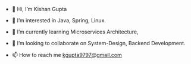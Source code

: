 - 👋 Hi, I’m Kishan Gupta

- 👀 I’m interested in Java, Spring, Linux.
- 🌱 I’m currently learning Microservices Architecture,
- 💞️ I’m looking to collaborate on System-Design, Backend Development.
- 📫 How to reach me kgupta9797@gmail.com


<!---
kgupta9797/kgupta9797 is a ✨ special ✨ repository because its `README.md` (this file) appears on your GitHub profile.
You can click the Preview link to take a look at your changes.
--->
